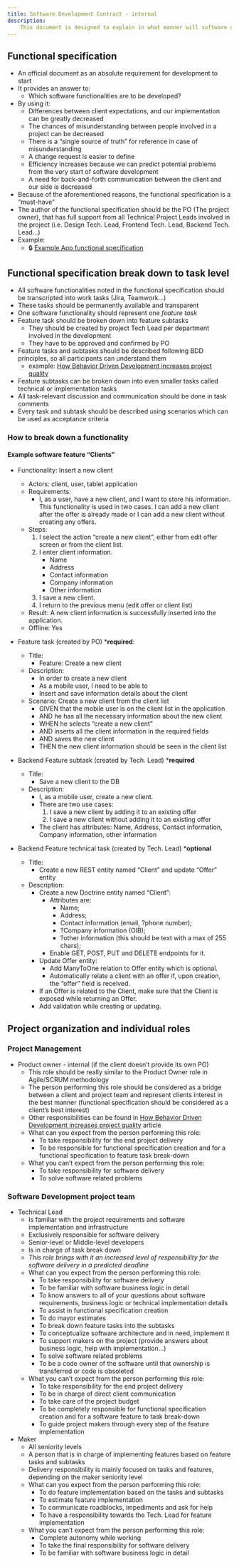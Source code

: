 ```yaml
---
title: Software Development Contract - internal
description:
    This document is designed to explain in what manner will software dev. dept. members contribute to a project.
---
```


## Functional specification

-   An official document as an absolute requirement for development to start
-   It provides an answer to:
    -   Which software functionalities are to be developed?
-   By using it:
    -   Differences between client expectations, and our implementation can be greatly decreased
    -   The chances of misunderstanding between people involved in a project can be decreased
    -   There is a “single source of truth” for reference in case of misunderstanding
    -   A change request is easier to define
    -   Efficiency increases because we can predict potential problems from the very start of software development
    -   A need for back-and-forth communication between the client and our side is decreased
-   Because of the aforementioned reasons, the functional specification is a “must-have”
-   The author of the functional specification should be the PO (The project owner), that has full support from all
    Technical Project Leads involved in the project (i.e. Design Tech. Lead, Frontend Tech. Lead, Backend Tech.
    Lead...)
-   Example:
    -   🔒
        [Example App functional specification](https://docs.google.com/document/d/1Tj-T56SVzhAdRu5w00p5Ie5n5CyeLjtsTRigBL3_blM/edit#)

## Functional specification break down to task level

-   All software functionalities noted in the functional specification should be transcripted into work tasks
    (Jira, Teamwork...)
-   These tasks should be permanently available and transparent
-   One software functionality should represent one _feature task_
-   Feature task should be broken down into feature subtasks
    -   They should be created by project Tech Lead per department involved in the development
    -   They have to be approved and confirmed by PO
-   Feature tasks and subtasks should be described following BDD principles, so all participants can understand
    them
    -   example:
        [How Behavior Driven Development increases project quality](https://www.bornfight.com/blog/behavior-driven-development-how-to-find-bugs-before-coding-starts/)
-   Feature subtasks can be broken down into even smaller tasks called technical or implementation tasks
-   All task-relevant discussion and communication should be done in task comments
-   Every task and subtask should be described using scenarios which can be used as acceptance criteria

### How to break down a functionality

#### Example software feature “Clients”

-   Functionality: Insert a new client

    -   Actors: client, user, tablet application
    -   Requirements:
        -   I, as a user, have a new client, and I want to store his information. This functionality is used in two
            cases. I can add a new client after the offer is already made or I can add a new client without
            creating any offers.
    -   Steps:
        1. I select the action “create a new client”, either from edit offer screen or from the client list.
        2. I enter client information.
            - Name
            - Address
            - Contact information
            - Company information
            - Other information
        3. I save a new client.
        4. I return to the previous menu (edit offer or client list)
    -   Result: A new client information is successfully inserted into the application.
    -   Offline: Yes

-   Feature task (created by PO) \***required**:

    -   Title:
        -   Feature: Create a new client
    -   Description:
        -   In order to create a new client
        -   As a mobile user, I need to be able to
        -   Insert and save information details about the client
    -   Scenario: Create a new client from the client list
        -   GIVEN that the mobile user is on the client list in the application
        -   AND he has all the necessary information about the new client
        -   WHEN he selects “create a new client”
        -   AND inserts all the client information in the required fields
        -   AND saves the new client
        -   THEN the new client information should be seen in the client list

-   Backend Feature subtask (created by Tech. Lead) \***required**

    -   Title:
        -   Save a new client to the DB
    -   Description:
        -   I, as a mobile user, create a new client.
        -   There are two use cases:
            1. I save a new client by adding it to an existing offer
            2. I save a new client without adding it to an existing offer
        -   The client has attributes: Name, Address, Contact information, Company information, other information

-   Backend Feature technical task (created by Tech. Lead) \***optional**
    -   Title:
        -   Create a new REST entity named “Client” and update “Offer” entity
    -   Description:
        -   Create a new Doctrine entity named “Client”:
            -   Attributes are:
                -   Name;
                -   Address;
                -   Contact information (email, ?phone number);
                -   ?Company information (OIB);
                -   ?other information (this should be text with a max of 255 chars);
            -   Enable GET, POST, PUT and DELETE endpoints for it.
        -   Update Offer entity:
            -   Add ManyToOne relation to Offer entity which is optional.
            -   Automatically relate a client with an offer if, upon creation, the “offer” field is received.
        -   If an Offer is related to the Client, make sure that the Client is exposed while returning an Offer.
        -   Add validation while creating or updating.

## Project organization and individual roles

### Project Management

-   Product owner - internal (if the client doesn’t provide its own PO)
    -   This role should be really similar to the Product Owner role in Agile/SCRUM methodology
    -   The person performing this role should be considered as a bridge between a client and project team and
        represent clients interest in the best manner (functional specification should be considered as a client’s
        best interest)
    -   Other responsibilities can be found in
        [How Behavior Driven Development increases project quality](https://www.bornfight.com/blog/behavior-driven-development-how-to-find-bugs-before-coding-starts/)
        article
    -   What can you expect from the person performing this role:
        -   To take responsibility for the end project delivery
        -   To be responsible for functional specification creation and for a functional specification to feature
            task break-down
    -   What you can’t expect from the person performing this role:
        -   To take responsibility for software delivery
        -   To solve software related problems

### Software Development project team

-   Technical Lead
    -   Is familiar with the project requirements and software implementation and infrastructure
    -   Exclusively responsible for software delivery
    -   Senior-level or Middle-level developers
    -   Is in charge of task break down
    -   _This role brings with it an increased level of responsibility for the software delivery in a predicted
        deadline_
    -   What can you expect from the person performing this role:
        -   To take responsibility for software delivery
        -   To be familiar with software business logic in detail
        -   To know answers to all of your questions about software requirements, business logic or technical
            implementation details
        -   To assist in functional specification creation
        -   To do mayor estimates
        -   To break down feature tasks into the subtasks
        -   To conceptualize software architecture and in need, implement it
        -   To support makers on the project (provide answers about business logic, help with implementation...)
        -   To solve software related problems
        -   To be a code owner of the software until that ownership is transferred or code is obsoleted
    -   What you can’t expect from the person performing this role:
        -   To take responsibility for the end project delivery
        -   To be in charge of direct client communication
        -   To take care of the project budget
        -   To be completely responsible for functional specification creation and for a software feature to task
            break-down
        -   To guide project makers through every step of the feature implementation
-   Maker
    -   All seniority levels
    -   A person that is in charge of implementing features based on feature tasks and subtasks
    -   Delivery responsibility is mainly focused on tasks and features, depending on the maker seniority level
    -   What can you expect from the person performing this role:
        -   To do feature implementation based on the tasks and subtasks
        -   To estimate feature implementation
        -   To communicate roadblocks, impediments and ask for help
        -   To have a responsibility towards the Tech. Lead for feature implementation
    -   What you can’t expect from the person performing this role:
        -   Complete autonomy while working
        -   To take the final responsibility for software delivery
        -   To be familiar with software business logic in detail
